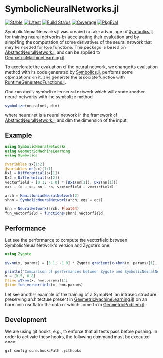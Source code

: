 # SymbolicNeuralNetworks.jl

[![Stable](https://img.shields.io/badge/docs-stable-blue.svg)](https://JuliaGNI.github.io/SymbolicNeuralNetworks.jl/stable/)
[![Latest](https://img.shields.io/badge/docs-latest-blue.svg)](https://JuliaGNI.github.io/SymbolicNeuralNetworks.jl/latest/)
[![Build Status](https://github.com/JuliaGNI/SymbolicNeuralNetworks.jl/actions/workflows/CI.yml/badge.svg?branch=main)](https://github.com/JuliaGNI/SymbolicNeuralNetworks.jl/actions/workflows/CI.yml?query=branch%3Amain)
[![Coverage](https://codecov.io/gh/JuliaGNI/SymbolicNeuralNetworks.jl/branch/main/graph/badge.svg)](https://codecov.io/gh/JuliaGNI/SymbolicNeuralNetworks.jl)
[![PkgEval](https://JuliaCI.github.io/NanosoldierReports/pkgeval_badges/S/SymbolicNeuralNetworks.svg)](https://JuliaCI.github.io/NanosoldierReports/pkgeval_badges/S/SymbolicNeuralNetworks.html)

SymbolicNeuralNetworks.jl was created to take advantage of [Symbolics.jl](https://symbolics.juliasymbolics.org/stable/) for training neural networks by accelarating their evaluation and by simplifing the computation of some derivatives of the neural network that may be needed for loss functions. This package is based on [AbstractNeuralNetwork.jl](https://github.com/JuliaGNI/AbstractNeuralNetworks.jl) and can be applied to [GeometricMachineLearning.jl](https://github.com/JuliaGNI/GeometricMachineLearning.jl). 

To accelerate the evaluation of the neural network, we change its evaluation method with its code generated by [Symbolics.jl](https://symbolics.juliasymbolics.org/stable/), performs some otpmizations on it, and generate the associate function with [RuntimeGeneratedFunctions.jl](https://github.com/SciML/RuntimeGeneratedFunctions.jl).

One can easily symbolize its neural network which will create another neural networks with the symbolize method
```julia
symbolize(neuralnet, dim)
```
where neuralnet is a neural network in the framework of  [AbstractNeuralNetwork.jl](https://github.com/JuliaGNI/AbstractNeuralNetworks.jl) and dim the dimension of the input.

## Example

```Julia
using SymbolicNeuralNetworks
using GeometricMachineLearning
using Symbolics

@variables sx[1:2]
@variables nn(sx)[1:1]
Dx1 = Differential(sx[1])
Dx2 = Differential(sx[2])
vectorfield = [0 1; -1 0] * [Dx1(nn[1]), Dx2(nn[1])]
eqs = (x = sx, nn = nn, vectorfield = vectorfield)

arch = HamiltonianNeuralNetwork(2)
shnn = SymbolicNeuralNetwork(arch; eqs = eqs)

hnn = NeuralNetwork(arch, Float64)
fun_vectorfield = functions(shnn).vectorfield
```

## Performance

Let see the performance to compute the vectorfield between SymbolicNeuralNetwork's version and Zygote's one:
```Julia
using Zygote

ω∇ₓnn(x, params) = [0 1; -1 0] * Zygote.gradient(x->hnn(x, params)[1], x)[1]

println("Comparison of performances between Zygote and SymbolicNeuralNetwork for ω∇ₓnn")
x = [0.5, 0.8]
@time ω∇ₓnn(x, hnn.params)[1]
@time fun_vectorfield(x, hnn.params)
```

Let see another example of the training of a SympNet (an intrasec structure preserving architecture present in [GeometricMachineLearning.jl](https://github.com/JuliaGNI/GeometricMachineLearning.jl)) on an harmonic oscillator the data of which come from [GeometricProblem.jl](https://github.com/JuliaGNI/GeometricProblems.jl) :


## Development

We are using git hooks, e.g., to enforce that all tests pass before pushing. In order to activate these hooks, the following command must be executed once:
```
git config core.hooksPath .githooks
```